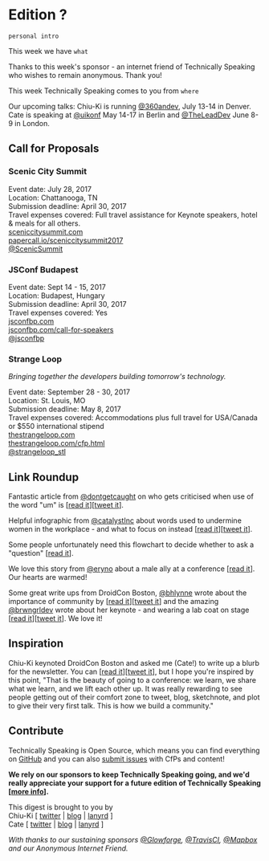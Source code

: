 # Edition ?

`personal intro`

This week we have `what`

Thanks to this week's sponsor - an internet friend of Technically Speaking who wishes to remain anonymous. Thank you!

This week Technically Speaking comes to you from `where`

Our upcoming talks: Chiu-Ki is running [@360andev](http://twitter.com/360andev), July 13-14 in Denver. Cate is speaking at [@uikonf](http://twitter.com/uikonf) May 14-17 in Berlin and [@TheLeadDev](http://twitter.com/theleaddev) June 8-9 in London.


## Call for Proposals

### Scenic City Summit

Event date: July 28, 2017  
Location: Chattanooga, TN  
Submission deadline: April 30, 2017  
Travel expenses covered: Full travel assistance for Keynote speakers, hotel & meals for all others.  
[sceniccitysummit.com](https://www.sceniccitysummit.com/)  
[papercall.io/sceniccitysummit2017](https://www.papercall.io/sceniccitysummit2017)  
[@ScenicSummit](https://twitter.com/ScenicSummit/)


### JSConf Budapest

Event date: Sept 14 - 15, 2017  
Location: Budapest, Hungary  
Submission deadline: April 30, 2017  
Travel expenses covered: Yes  
[jsconfbp.com](http://jsconfbp.com)  
[jsconfbp.com/call-for-speakers](http://jsconfbp.com/call-for-speakers)  
[@jsconfbp](https://twitter.com/jsconfbp)


### Strange Loop
*Bringing together the developers building tomorrow's technology.*

Event date: September 28 - 30, 2017  
Location: St. Louis, MO  
Submission deadline: May 8, 2017  
Travel expenses covered: Accommodations plus full travel for USA/Canada or $550 international stipend  
[thestrangeloop.com](https://thestrangeloop.com)  
[thestrangeloop.com/cfp.html](https://thestrangeloop.com/cfp.html)  
[@strangeloop_stl](http://twitter.com/strangeloop_stl)


## Link Roundup

Fantastic article from [@dontgetcaught](http://twitter.com/dontgetcaught) on who gets criticised when use of the word "um" is [[read it](http://eloquentwoman.blogspot.com/2017/04/what-linguists-think-about-um-guess-who.html)][[tweet it](https://twitter.com/home?status=What%20linguists%20think%20about%20%22um%3A%22%20Guess%20who%20gets%20punished%20for%20using%20it%3F%20by%20%40dontgetcaught%20http%3A//eloquentwoman.blogspot.com/2017/04/what-linguists-think-about-um-guess-who.html%20via%20%40techspeakdigest)].

Helpful infographic from [@catalystInc](https://twitter.com/catalystInc) about words used to undermine women in the workplace - and what to focus on instead [[read it](http://www.catalyst.org/knowledge/flip-script-women-workplace-0)][[tweet it](https://twitter.com/home?status=Flip%20the%20Script%3A%20Women%20in%20the%20Workplace%20by%20%40catalystInc%20http%3A//www.catalyst.org/knowledge/flip-script-women-workplace-0%20via%20%40techspeakdigest)].

Some people unfortunately need this flowchart to decide whether to ask a "question" [[read it](https://twitter.com/jakevdp/status/852902511945986048)].

We love this story from [@eryno](http://twitter.com/eryno) about a male ally at a conference [[read it](https://twitter.com/eryno/status/844374040580177920)]. Our hearts are warmed!

Some great write ups from DroidCon Boston, [@bhlynne](https://twitter.com/bhlynne) wrote about the importance of community by [[read it](https://www.linkedin.com/pulse/its-all-community-what-i-learned-weeks-tech-brandi-henson-shailer)][[tweet it](https://twitter.com/home?status=It's%20All%20About%20Community%3A%20What%20I%20Learned%20at%20%40droidconbos%20by%20%40bhlynne%20https%3A//www.linkedin.com/pulse/its-all-community-what-i-learned-weeks-tech-brandi-henson-shailer%20via%20%40techspeakdigest)] and the amazing [@brwngrldev](http://twitter.com/brwngrldev) wrote about her keynote - and wearing a lab coat on stage [[read it](http://adavis.info/2017/04/droidcon-boston-2017-recap.html)][[tweet it](https://twitter.com/home?status=DroidCon%20Boston%202017%20Recap%20by%20%40brwngrldev%20http%3A//adavis.info/2017/04/droidcon-boston-2017-recap.html%20via%20%40techspeakdigest)]. We love it!

## Inspiration

Chiu-Ki keynoted DroidCon Boston and asked me (Cate!) to write up a blurb for the newsletter. You can [[read it](http://blog.sqisland.com/2017/04/droidcon-boston-keynote.html)][[tweet it](https://twitter.com/home?status=Droidcon%20Boston%20Keynote%20http%3A//blog.sqisland.com/2017/04/droidcon-boston-keynote.html%20/by%20%40chiuki%20/via%20%40techspeakdigest)], but I hope you're inspired by this point, "That is the beauty of going to a conference: we learn, we share what we learn, and we lift each other up. It was really rewarding to see people getting out of their comfort zone to tweet, blog, sketchnote, and plot to give their very first talk. This is how we build a community."  

## Contribute

Technically Speaking is Open Source, which means you can find everything on [GitHub](https://github.com/catehstn/technically-speaking/) and you can also [submit issues](https://github.com/catehstn/technically-speaking/issues/new) with CfPs and content!

**We rely on our sponsors to keep Technically Speaking going, and we'd really appreciate your support for a future edition of Technically Speaking [[more info](http://www.techspeak.email/sponsorship/)].**  


This digest is brought to you by  
Chiu-Ki [ [twitter](https://twitter.com/chiuki) | [blog](http://blog.sqisland.com/) | [lanyrd](http://lanyrd.com/profile/chiuki/) ]  
Cate [ [twitter](https://twitter.com/catehstn) | [blog](http://www.cate.blog/) | [lanyrd](http://lanyrd.com/profile/catehstn/) ]

*With thanks to our sustaining sponsors [@Glowforge](http://twitter.com/glowforge), [@TravisCI](http://twitter.com/travisci), [@Mapbox](http://twitter.com/mapbox) and our Anonymous Internet Friend.*
